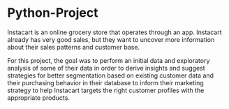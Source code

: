# Python-Project

Instacart is an online grocery store that operates through an app. Instacart already has very good sales, but they want to uncover more information about their sales patterns and customer base. 

For this project, the goal was to perform an initial data and exploratory analysis of some of their data in order to derive insights and suggest strategies for better segmentation based on existing customer data and their purchasing behavior in their database to inform their marketing strategy to help Instacart targets the right customer profiles with the appropriate products.
